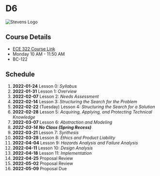 # D6
![Stevens Logo](https://web.stevens.edu/news/newspoints/brand-logos/2020/Circular/Stevens-Circular-Logo-2020_RED.png)
## Course Details
- [ECE 322 Course Link](https://sites.google.com/view/ece322)
- Monday 10 AM - 11:50 AM
- BC-122

## Schedule
1. **2022-01-24** Lesson 0: *Syllabus*
2. **2022-01-31** Lesson 1: *Overview*
3. **2022-02-07** Lesson 2: *Needs Assessment*
4. **2022-02-14** Lesson 3: *Structuring the Search for the Problem*
5. **2022-02-22** (Tuesday) Lesson 4: *Structuring the Search for a Solution*
6. **2022-02-28** Lesson 5: *Acquiring, Applying, and Protecting Technical Knowledge*
7. **2022-03-07** Lesson 6: *Abstraction and Modeling*
8. ***2022-03-14 No Class (Spring Recess)***
9. **2022-03-21** Lesson 7: *Synthesis*
10. **2022-03-28** Lesson 8: *Ethics and Product Liability*
11. **2022-04-04** Lesson 9: *Hazards Analysis and Failure Analysis*
12. **2022-04-11** Lesson 10: *Design Analysis*
13. **2022-04-18** Lesson 11: *Implementation*
14. **2022-04-25** Proposal Review
15. **2022-05-02** Proposal Review
16. **2022-05-09** Proposal Due
